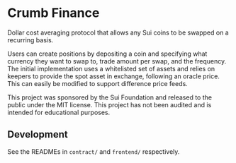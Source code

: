 # Crumb Finance
Dollar cost averaging protocol that allows any Sui coins to be swapped on a recurring basis.

Users can create positions by depositing a coin and specifying what currency they want to swap to, trade amount per swap, and the frequency. The initial implementation uses a whitelisted set of assets and relies on keepers to provide the spot asset in exchange, following an oracle price. This can easily be modified to support difference price feeds.

This project was sponsored by the Sui Foundation and released to the public under the MIT license. This project has not been audited and is intended for educational purposes.

## Development
See the READMEs in `contract/` and `frontend/` respectively.
